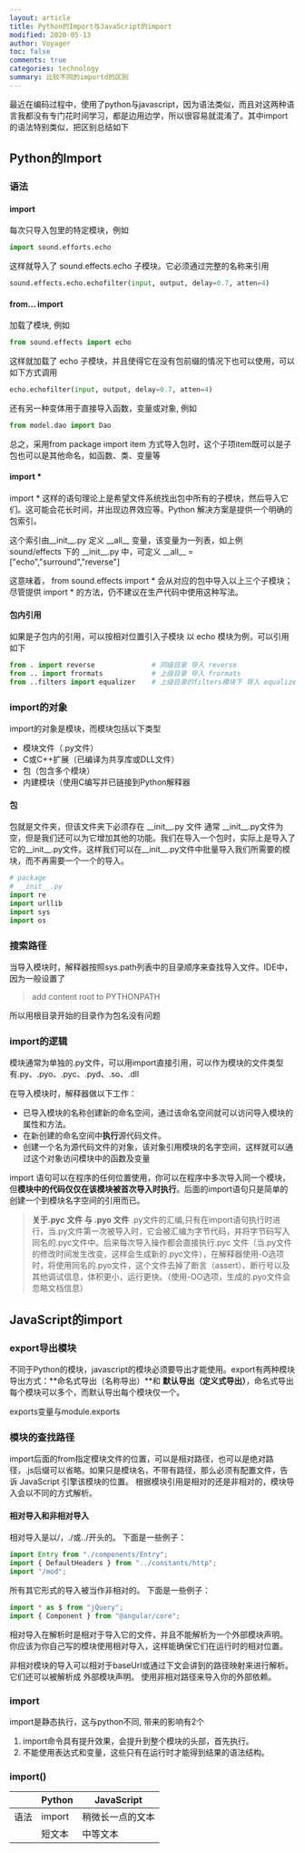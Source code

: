 ```yaml
---
layout: article
title: Python的Import与JavaScript的import
modified: 2020-05-13
author: Voyager
toc: false
comments: true
categories: technology
summary: 比较不同的importd的区别
---
```


最近在编码过程中，使用了python与javascript，因为语法类似，而且对这两种语言我都没有专门花时间学习，都是边用边学，所以很容易就混淆了。其中import的语法特别类似，把区别总结如下

## Python的Import
### 语法
#### import
每次只导入包里的特定模块，例如
```python
import sound.efforts.echo 
```
这样就导入了 sound.effects.echo 子模块。它必须通过完整的名称来引用
```python
sound.effects.echo.echofilter(input, output, delay=0.7, atten=4) 
```

#### from... import
加载了模块, 例如
```python
from sound.effects import echo
```
这样就加载了 echo 子模块，并且使得它在没有包前缀的情况下也可以使用，可以如下方式调用
```python
echo.echofilter(input, output, delay=0.7, atten=4) 
```
还有另一种变体用于直接导入函数，变量或对象, 例如
```python
from model.dao import Dao
```
总之，采用from package import item    方式导入包时，这个子项item既可以是子包也可以是其他命名，如函数、类、变量等

#### import *
import * 这样的语句理论上是希望文件系统找出包中所有的子模块，然后导入它们。这可能会花长时间，并出现边界效应等。Python 解决方案是提供一个明确的包索引。

这个索引由\_\_init\_\_.py  定义 \_\_all\_\_ 变量，该变量为一列表，如上例 sound/effects 下的 \_\_init\_\_.py 中，可定义  \_\_all\_\_ = ["echo","surround","reverse"] 

这意味着，  from sound.effects import *   会从对应的包中导入以上三个子模块； 尽管提供 import * 的方法，仍不建议在生产代码中使用这种写法。

#### 包内引用
如果是子包内的引用，可以按相对位置引入子模块 以 echo 模块为例，可以引用如下
```python
from . import reverse              # 同级目录 导入 reverse
from .. import frormats            # 上级目录 导入 frormats
from ..filters import equalizer    # 上级目录的filters模块下 导入 equalizer
```

### import的对象
import的对象是模块，而模块包括以下类型
* 模块文件（.py文件）
* C或C++扩展（已编译为共享库或DLL文件）
* 包（包含多个模块）
* 内建模块（使用C编写并已链接到Python解释器

#### 包
包就是文件夹，但该文件夹下必须存在 \_\_init\_\_.py 文件
通常 \_\_init\_\_.py文件为空，但是我们还可以为它增加其他的功能。我们在导入一个包时，实际上是导入了它的\_\_init\_\_.py文件。这样我们可以在\_\_init\_\_.py文件中批量导入我们所需要的模块，而不再需要一个一个的导入。

```python
# package
# __init__.py
import re
import urllib
import sys
import os
```

### 搜索路径
当导入模块时，解释器按照sys.path列表中的目录顺序来查找导入文件。IDE中，因为一般设置了

>add content root to PYTHONPATH

所以用根目录开始的目录作为包名没有问题

### import的逻辑
模块通常为单独的.py文件，可以用import直接引用，可以作为模块的文件类型有.py、.pyo、.pyc、.pyd、.so、.dll

在导入模块时，解释器做以下工作：

* 已导入模块的名称创建新的命名空间，通过该命名空间就可以访问导入模块的属性和方法。
* 在新创建的命名空间中**执行**源代码文件。
* 创建一个名为源代码文件的对象，该对象引用模块的名字空间，这样就可以通过这个对象访问模块中的函数及变量

import 语句可以在程序的任何位置使用，你可以在程序中多次导入同一个模块，但**模块中的代码仅仅在该模块被首次导入时执行**。后面的import语句只是简单的创建一个到模块名字空间的引用而已。


>**关于.pyc 文件 与 .pyo 文件**
.py文件的汇编,只有在import语句执行时进行，当.py文件第一次被导入时，它会被汇编为字节代码，并将字节码写入同名的.pyc文件中。后来每次导入操作都会直接执行.pyc 文件（当.py文件的修改时间发生改变，这样会生成新的.pyc文件），在解释器使用-O选项时，将使用同名的.pyo文件，这个文件去掉了断言（assert）、断行号以及其他调试信息，体积更小，运行更快。（使用-OO选项，生成的.pyo文件会忽略文档信息）



## JavaScript的import


### export导出模块
不同于Python的模块，javascript的模块必须要导出才能使用。export有两种模块导出方式：**命名式导出（名称导出）**和 **默认导出（定义式导出）**，命名式导出每个模块可以多个，而默认导出每个模块仅一个。

exports变量与module.exports

### 模块的查找路径
import后面的from指定模块文件的位置，可以是相对路径，也可以是绝对路径，.js后缀可以省略。如果只是模块名，不带有路径，那么必须有配置文件，告诉 JavaScript 引擎该模块的位置。
根据模块引用是相对的还是非相对的，模块导入会以不同的方式解析。

#### 相对导入和非相对导入
相对导入是以/，./或../开头的。 下面是一些例子：

```javascript
import Entry from "./components/Entry";
import { DefaultHeaders } from "../constants/http";
import "/mod";
```
所有其它形式的导入被当作非相对的。 下面是一些例子：

```javascript
import * as $ from "jQuery";
import { Component } from "@angular/core";
```

相对导入在解析时是相对于导入它的文件，并且不能解析为一个外部模块声明。 你应该为你自己写的模块使用相对导入，这样能确保它们在运行时的相对位置。

非相对模块的导入可以相对于baseUrl或通过下文会讲到的路径映射来进行解析。 它们还可以被解析成 外部模块声明。 使用非相对路径来导入你的外部依赖。

### import

import是静态执行，这与python不同, 带来的影响有2个
1) import命令具有提升效果，会提升到整个模块的头部，首先执行。
2) 不能使用表达式和变量，这些只有在运行时才能得到结果的语法结构。

### import()

|  | Python | JavaScript |
| ------ | ------ | ------ |
|语法 | import | 稍微长一点的文本 |
|  | 短文本 | 中等文本 |
